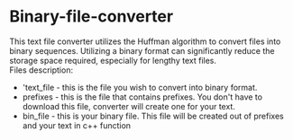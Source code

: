 # Binary-file-converter</br>
This text file converter utilizes the Huffman algorithm to convert files into binary sequences. Utilizing a binary format can significantly reduce the storage space required, especially for lengthy text files.</br>
Files description:
<ul>
    <li>'text_file - this is the file you wish to convert into binary format.</li>
    <li>prefixes - this is the file that contains prefixes. You don't have to download this file, converter will create one for
    your text.</li>
    <li>bin_file - this is your binary file. This file will be created out of prefixes and your text in c++ function</li>
</ul>



